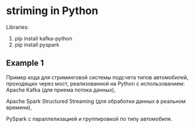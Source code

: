 # striming in Python

Libraries:
1. pip install kafka-python
2. pip install pyspark


## Example 1

Пример кода для стриминговой системы подсчета типов автомобилей, проходящих через мост, реализованной на Python с использованием:
Apache Kafka (для приема потока данных),

Apache Spark Structured Streaming (для обработки данных в реальном времени),

PySpark с параллелизацией и группировкой по типу автомобиля.

